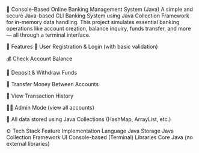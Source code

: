 🏦 Console-Based Online Banking Management System (Java)
A simple and secure Java-based CLI Banking System using Java Collection Framework for in-memory data handling. This project simulates essential banking operations like account creation, balance inquiry, funds transfer, and more — all through a terminal interface.

📌 Features
🔐 User Registration & Login (with basic validation)

💰 Check Account Balance

💸 Deposit & Withdraw Funds

🔄 Transfer Money Between Accounts

📜 View Transaction History

👨‍💼 Admin Mode (view all accounts)

🧠 All data stored using Java Collections (HashMap, ArrayList, etc.)

⚙️ Tech Stack
Feature	Implementation
Language	Java
Storage	Java Collection Framework
UI	Console-based (Terminal)
Libraries	Core Java (no external libraries)

